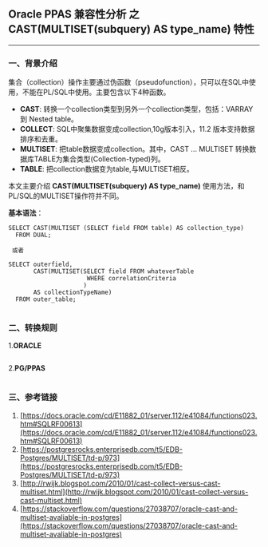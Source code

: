 ## Oracle PPAS 兼容性分析 之 CAST(MULTISET(subquery) AS type_name) 特性
---

### 一、背景介绍
集合（collection）操作主要通过伪函数（pseudofunction），只可以在SQL中使用，不能在PL/SQL中使用。主要包含以下4种函数。
+ **CAST**: 转换一个collection类型到另外一个collection类型，包括：VARRAY 到 Nested table。
+ **COLLECT**: SQL中聚集数据变成collection,10g版本引入，11.2 版本支持数据排序和去重。
+ **MULTISET**: 把table数据变成collection。其中，CAST ... MULTISET 转换数据库TABLE为集合类型(Collection-typed)列。
+ **TABLE**: 把collection数据变为table,与MULTISET相反。

本文主要介绍 **CAST(MULTISET(subquery) AS type_name)** 使用方法，和PL/SQL的MULTISET操作符并不同。

**基本语法**：
```
SELECT CAST(MULTISET (SELECT field FROM table) AS collection_type)
  FROM DUAL;
  
 或者
 
SELECT outerfield,
       CAST(MULTISET(SELECT field FROM whateverTable
                      WHERE correlationCriteria
                     )
       AS collectionTypeName) 
  FROM outer_table;
 
```

### 二、转换规则
1.**ORACLE**
```
```

2.**PG/PPAS**
```
```

### 三、参考链接
1. [https://docs.oracle.com/cd/E11882_01/server.112/e41084/functions023.htm#SQLRF00613](https://docs.oracle.com/cd/E11882_01/server.112/e41084/functions023.htm#SQLRF00613)
2. [https://postgresrocks.enterprisedb.com/t5/EDB-Postgres/MULTISET/td-p/973](https://postgresrocks.enterprisedb.com/t5/EDB-Postgres/MULTISET/td-p/973)
3. [http://rwijk.blogspot.com/2010/01/cast-collect-versus-cast-multiset.html](http://rwijk.blogspot.com/2010/01/cast-collect-versus-cast-multiset.html)
4. [https://stackoverflow.com/questions/27038707/oracle-cast-and-multiset-avaliable-in-postgres](https://stackoverflow.com/questions/27038707/oracle-cast-and-multiset-avaliable-in-postgres)
